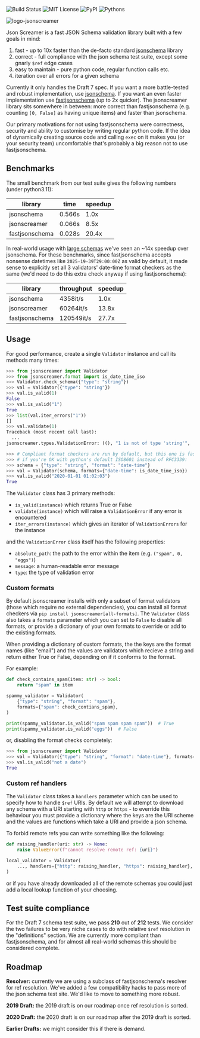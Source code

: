 ![Build Status](https://github.com/SuadeLabs/jsonscreamer/actions/workflows/ci-pipeline.yml/badge.svg)
![MIT License](https://img.shields.io/badge/LICENSE-MIT-yellow.svg)
![PyPI](https://img.shields.io/pypi/v/jsonscreamer.svg)
![Pythons](https://img.shields.io/pypi/pyversions/jsonscreamer.svg)

![logo-jsonscreamer](https://repository-images.githubusercontent.com/979927857/0a75e558-981a-4d73-8f11-f35f0492e6fe)

Json Screamer is a fast JSON Schema validation library built with a few goals in mind:

1. fast - up to 10x faster than the de-facto standard [jsonschema](https://github.com/python-jsonschema/jsonschema) library
2. correct - full compliance with the json schema test suite, except some gnarly `$ref` edge cases
3. easy to maintain - pure python code, regular function calls etc.
4. iteration over all errors for a given schema

Currently it only handles the Draft 7 spec. If you want a more battle-tested and robust implementation, use [jsonschema](https://github.com/python-jsonschema/jsonschema). If you want an even faster implementation use [fastjsonschema](https://github.com/horejsek/python-fastjsonschema) (up to 2x quicker). The jsonscreamer library sits somewhere in between: more correct than fastjsonschema (e.g. counting `[0, False]` as having unique items) and faster than jsonschema.

Our primary motivations for not using fastjsonschema were correctness, security and ability to customise by writing regular python code. If the idea of dynamically creating source code and calling `exec` on it makes you (or your security team) uncomfortable that's probably a big reason not to use fastjsonschema.


## Benchmarks

The small benchmark from our test suite gives the following numbers (under python3.11):

| library | time | speedup |
| --- | --- | --- |
| jsonschema | 0.566s | 1.0x |
| jsonscreamer | 0.066s | 8.5x |
| fastjsonschema | 0.028s | 20.4x |

In real-world usage with [large schemas](https://github.com/SuadeLabs/fire/blob/master/schemas/account.json) we've seen an ~14x speedup over jsonschema. For these benchmarks, since fastjsonschema accepts nonsense datetimes like `2025-19-39T29:00:00Z` as valid by default, it made sense to explicitly set all 3 validators' date-time format checkers as the same (we'd need to do this extra check anyway if using fastjsonschema):

| library | throughput | speedup |
| --- | --- | --- |
| jsonschema | 4358it/s | 1.0x |
| jsonscreamer | 60264it/s| 13.8x |
| fastjsonschema | 120549it/s | 27.7x |


## Usage

For good performance, create a single `Validator` instance and call its methods many times:

```python
>>> from jsonscreamer import Validator
>>> from jsonscreamer.format import is_date_time_iso
>>> Validator.check_schema({"type": "string"})
>>> val = Validator({"type": "string"})
>>> val.is_valid(1)
False
>>> val.is_valid("1")
True
>>> list(val.iter_errors("1"))
[]
>>> val.validate(1)
Traceback (most recent call last):
  ...
jsonscreamer.types.ValidationError: ((), "1 is not of type 'string'", 'type')

>>> # Compliant format checkers are run by default, but this one is faster
>>> # if you're OK with python's default ISO8601 instead of RFC3339:
>>> schema = {"type": "string", "format": "date-time"}
>>> val = Validator(schema, formats={"date-time": is_date_time_iso})
>>> val.is_valid("2020-01-01 01:02:03")
True

```

The `Validator` class has 3 primary methods:

- `is_valid(instance)` which returns True or False
- `validate(instance)` which will raise a `ValidationError` if any error is encountered
- `iter_errors(instance)` which gives an iterator of `ValidationErrors` for the instance

and the `ValidationError` class itself has the following properties:

- `absolute_path`: the path to the error within the item (e.g. `("spam", 0, "eggs")`)
- `message`: a human-readable error message
- `type`: the type of validation error


### Custom formats

By default jsonscreamer installs with only a subset of format validators (those which require no external dependencies), you can install all format checkers via `pip install jsonscreamer[all-formats]`. The `Validator` class also takes a `formats` parameter which you can set to `False` to disable all formats, or provide a dictionary of your own formats to override or add to the existing formats.

When providing a dictionary of custom formats, the the keys are the format names (like "email") and the values are validators which recieve a string and return either True or False, depending on if it conforms to the format.

For example:

```python
def check_contains_spam(item: str) -> bool:
    return "spam" in item

spammy_validator = Validator(
    {"type": "string", "format": "spam"},
    formats={"spam": check_contians_spam},
)

print(spammy_validator.is_valid("spam spam spam spam"))  # True
print(spammy_validator.is_valid("eggs"))  # False
```

or, disabling the format checks completely:

```python
>>> from jsonscreamer import Validator
>>> val = Validator({"type": "string", "format": "date-time"}, formats=False)
>>> val.is_valid("not a date")
True

```

### Custom ref handlers

The `Validator` class takes a `handlers` parameter which can be used to specify how to handle `$ref` URIs.
By default we will attempt to download any schema with a URI starting with `http` or `https` - to everride this behaviour you must provide a dictionary where the keys are the URI scheme and the values are functions which take a URI and provide a json schema.

To forbid remote refs you can write something like the following:

```python
def raising_handler(uri: str) -> None:
    raise ValueError(f"cannot resolve remote ref: {uri}")

local_validator = Validator(
    ..., handlers={"http": raising_handler, "https": raising_handler},
)
```

or if you have already downloaded all of the remote schemas you could just add a local lookup function of your choosing.


## Test suite compliance

For the Draft 7 schema test suite, we pass **210** out of **212** tests. We consider the two failures to be very niche cases to do with relative `$ref` resolution in the "definitions" section. We are currently more compliant than fastjsonschema, and for almost all real-world schemas this should be considered complete.


## Roadmap

**Resolver:** currently we are using a subclass of fastjsonschema's resolver for ref resolution. We've added a few compatibility hacks to pass more of the json schema test site. We'd like to move to something more robust.

**2019 Draft:** the 2019 draft is on our roadmap once ref resolution is sorted.

**2020 Draft:** the 2020 draft is on our roadmap after the 2019 draft is sorted.

**Earlier Drafts:** we might consider this if there is demand.
